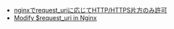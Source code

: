 - [nginxでrequest_uriに応じてHTTP/HTTPS片方のみ許可](http://qiita.com/hash/items/9b2d148b15014b3cf597)
- [Modify $request_uri in Nginx](http://stackoverflow.com/questions/32352283/modify-request-uri-in-nginx)
